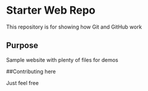 # Starter Web Repo

This repository is for showing how Git and GitHub work

## Purpose

Sample website with plenty of files for demos

##Contributing here

Just feel free